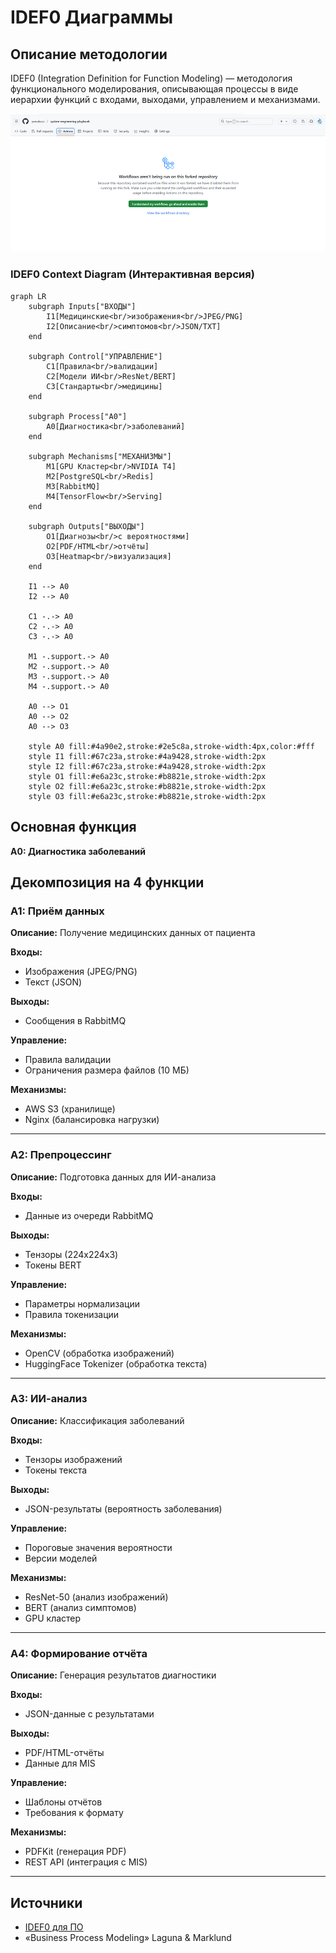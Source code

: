# IDEF0 Диаграммы

## Описание методологии

IDEF0 (Integration Definition for Function Modeling) — методология функционального моделирования, описывающая процессы в виде иерархии функций с входами, выходами, управлением и механизмами.

![IDEF0 Диаграмма](img/img1.png)

### IDEF0 Context Diagram (Интерактивная версия)

```mermaid
graph LR
    subgraph Inputs["ВХОДЫ"]
        I1[Медицинские<br/>изображения<br/>JPEG/PNG]
        I2[Описание<br/>симптомов<br/>JSON/TXT]
    end
    
    subgraph Control["УПРАВЛЕНИЕ"]
        C1[Правила<br/>валидации]
        C2[Модели ИИ<br/>ResNet/BERT]
        C3[Стандарты<br/>медицины]
    end
    
    subgraph Process["A0"]
        A0[Диагностика<br/>заболеваний]
    end
    
    subgraph Mechanisms["МЕХАНИЗМЫ"]
        M1[GPU Кластер<br/>NVIDIA T4]
        M2[PostgreSQL<br/>Redis]
        M3[RabbitMQ]
        M4[TensorFlow<br/>Serving]
    end
    
    subgraph Outputs["ВЫХОДЫ"]
        O1[Диагнозы<br/>с вероятностями]
        O2[PDF/HTML<br/>отчёты]
        O3[Heatmap<br/>визуализация]
    end
    
    I1 --> A0
    I2 --> A0
    
    C1 -.-> A0
    C2 -.-> A0
    C3 -.-> A0
    
    M1 -.support.-> A0
    M2 -.support.-> A0
    M3 -.support.-> A0
    M4 -.support.-> A0
    
    A0 --> O1
    A0 --> O2
    A0 --> O3
    
    style A0 fill:#4a90e2,stroke:#2e5c8a,stroke-width:4px,color:#fff
    style I1 fill:#67c23a,stroke:#4a9428,stroke-width:2px
    style I2 fill:#67c23a,stroke:#4a9428,stroke-width:2px
    style O1 fill:#e6a23c,stroke:#b8821e,stroke-width:2px
    style O2 fill:#e6a23c,stroke:#b8821e,stroke-width:2px
    style O3 fill:#e6a23c,stroke:#b8821e,stroke-width:2px
```

## Основная функция

**A0: Диагностика заболеваний**

## Декомпозиция на 4 функции

### A1: Приём данных

**Описание:** Получение медицинских данных от пациента

**Входы:**
- Изображения (JPEG/PNG)
- Текст (JSON)

**Выходы:**
- Сообщения в RabbitMQ

**Управление:**
- Правила валидации
- Ограничения размера файлов (10 МБ)

**Механизмы:**
- AWS S3 (хранилище)
- Nginx (балансировка нагрузки)

---

### A2: Препроцессинг

**Описание:** Подготовка данных для ИИ-анализа

**Входы:**
- Данные из очереди RabbitMQ

**Выходы:**
- Тензоры (224x224x3)
- Токены BERT

**Управление:**
- Параметры нормализации
- Правила токенизации

**Механизмы:**
- OpenCV (обработка изображений)
- HuggingFace Tokenizer (обработка текста)

---

### A3: ИИ-анализ

**Описание:** Классификация заболеваний

**Входы:**
- Тензоры изображений
- Токены текста

**Выходы:**
- JSON-результаты (вероятность заболевания)

**Управление:**
- Пороговые значения вероятности
- Версии моделей

**Механизмы:**
- ResNet-50 (анализ изображений)
- BERT (анализ симптомов)
- GPU кластер

---

### A4: Формирование отчёта

**Описание:** Генерация результатов диагностики

**Входы:**
- JSON-данные с результатами

**Выходы:**
- PDF/HTML-отчёты
- Данные для MIS

**Управление:**
- Шаблоны отчётов
- Требования к формату

**Механизмы:**
- PDFKit (генерация PDF)
- REST API (интеграция с MIS)

---

## Источники

- [IDEF0 для ПО](https://www.idef.com/idef0/)
- «Business Process Modeling» Laguna & Marklund

